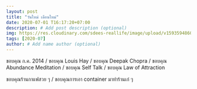 ```yaml
---
layout: post
title: "วันใหม่ เดือนใหม่"
date: 2020-07-01 T16:17:20+07:00
description: # Add post description (optional)
img: https://res.cloudinary.com/sdees-reallife/image/upload/v1593594860/IMG_20140603_134120.jpg # Add image post (optional)
tags: [2020-07]
author: # Add name author (optional)
---
```

ขอบคุณ ก.ค. 2014 / ขอบคุณ Louis Hay / ขอบคุณ Deepak Chopra / ขอบคุณ Abundance Meditation / ขอบคุณ Self Talk / ขอบคุณ Law of Attraction

<i class="fa fa-child" style="color:plum"></i>

ขอบคุณร้านกาแฟสวย ๆ / ขอบคุณการเอา container มาทำร้านเก๋ ๆ
